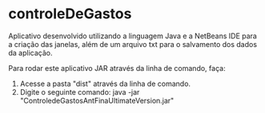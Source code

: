 # controleDeGastos
Aplicativo desenvolvido utilizando a linguagem Java e a NetBeans IDE para a criação das janelas, além de um arquivo txt para o salvamento dos dados da aplicação. 

Para rodar este aplicativo JAR através da linha de comando, faça:

1. Acesse a pasta "dist" através da linha de comando.
2. Digite o seguinte comando:
  java -jar "ControledeGastosAntFinaUltimateVersion.jar"
  
